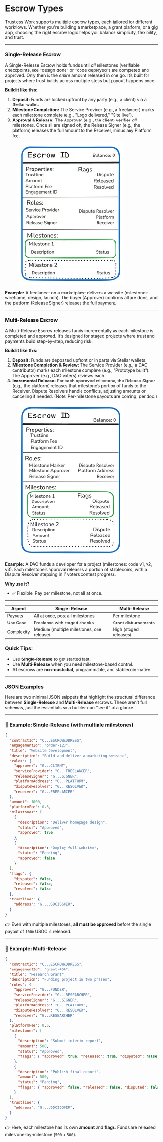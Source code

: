 # Escrow Types

Trustless Work supports multiple escrow types, each tailored for different workflows. Whether you're building a marketplace, a grant platform, or a gig app, choosing the right escrow logic helps you balance simplicity, flexibility, and trust.

***

### Single-Release Escrow

A Single-Release Escrow holds funds until _all_ milestones (verifiable checkpoints, like "design done" or "code deployed") are completed and approved. Only then is the _entire_ amount released in one go. It’s built for projects where trust builds across multiple steps but payout happens once.

**Build it like this:**

1. **Deposit:** Funds are locked upfront by any party (e.g., a client) via a Stellar wallet.
2. **Milestone Completion:** The Service Provider (e.g., a freelancer) marks each milestone complete (e.g., "Logo delivered," "Site live").
3. **Approval & Release:** The Approver (e.g., the client) verifies _all_ milestones. Once all are signed off, the Release Signer (e.g., the platform) releases the full amount to the Receiver, minus any Platform fee.



<figure><img src="../.gitbook/assets/image (33).png" alt="single-release"><figcaption></figcaption></figure>

**Example:** A freelancer on a marketplace delivers a website (milestones: wireframe, design, launch). The buyer (Approver) confirms all are done, and the platform (Release Signer) releases the full payment.

***

### Multi-Release Escrow

A Multi-Release Escrow releases funds incrementally as each milestone is completed and approved. It’s designed for staged projects where trust and payments build step-by-step, reducing risk.

**Build it like this:**

1. **Deposit:** Funds are deposited upfront or in parts via Stellar wallets.
2. **Milestone Completion & Review:** The Service Provider (e.g., a DAO contributor) marks each milestone complete (e.g., "Prototype built"). The Approver (e.g., DAO voters) reviews each.
3. **Incremental Release:** For each approved milestone, the Release Signer (e.g., the platform) releases that milestone’s portion of funds to the Receiver. Dispute Resolvers handle conflicts, adjusting amounts or canceling if needed. (Note: Per-milestone payouts are coming, per doc.)

<figure><img src="../.gitbook/assets/image (1) (1) (1) (1) (1) (1).png" alt="Multi-Release escrow"><figcaption></figcaption></figure>

**Example:** A DAO funds a developer for a project (milestones: code v1, v2, v3). Each milestone’s approval releases a portion of stablecoins, with a Dispute Resolver stepping in if voters contest progress.

**Why use it?**

* ✅ Flexible: Pay per milestone, not all at once.

***

| Aspect     | Single-Release                            | Multi-Release          |
| ---------- | ----------------------------------------- | ---------------------- |
| Payouts    | All at once, post all milestones          | Per milestone          |
| Use Case   | Freelance with staged checks              | Grant disbursements    |
| Complexity | Medium (multiple milestones, one release) | High (staged releases) |

### Quick Tips:

* Use **Single-Release** to get started fast.
* Use **Multi-Release** when you need milestone-based control.
* All escrows are **non-custodial**, programmable, and stablecoin-native.

***

### JSON Examples

Here are two minimal JSON snippets that highlight the structural difference between **Single-Release** and **Multi-Release** escrows. These aren’t full schemas, just the essentials so a builder can “see it” at a glance.

***

### 📝 Example: Single-Release (with multiple milestones)

```json
{
  "contractId": "C...ESCROWADDRESS",
  "engagementId": "order-123",
  "title": "Website Development",
  "description": "Build and deliver a marketing website",
  "roles": {
    "approver": "G...CLIENT",
    "serviceProvider": "G...FREELANCER",
    "releaseSigner": "G...SIGNER",
    "platformAddress": "G...PLATFORM",
    "disputeResolver": "G...RESOLVER",
    "receiver": "G...FREELANCER"
  },
  "amount": 1000,
  "platformFee": 0.5,
  "milestones": [
    {
      "description": "Deliver homepage design",
      "status": "Approved",
      "approved": true
    },
    {
      "description": "Deploy full website",
      "status": "Pending",
      "approved": false
    }
  ],
  "flags": {
    "disputed": false,
    "released": false,
    "resolved": false
  },
  "trustline": {
    "address": "G...USDCISSUER",
  }
}
```

👉 Even with multiple milestones, **all must be approved** before the single payout of `1000` USDC is released.

***

### 📝 Example: Multi-Release

```json
{
  "contractId": "C...ESCROWADDRESS",
  "engagementId": "grant-456",
  "title": "Research Grant",
  "description": "Funding project in two phases",
  "roles": {
    "approver": "G...FUNDER",
    "serviceProvider": "G...RESEARCHER",
    "releaseSigner": "G...SIGNER",
    "platformAddress": "G...PLATFORM",
    "disputeResolver": "G...RESOLVER",
    "receiver": "G...RESEARCHER"
  },
  "platformFee": 0.5,
  "milestones": [
    {
      "description": "Submit interim report",
      "amount": 500,
      "status": "Approved",
      "flags": { "approved": true, "released": true, "disputed": false, "resolved": false }
    },
    {
      "description": "Publish final report",
      "amount": 500,
      "status": "Pending",
      "flags": { "approved": false, "released": false, "disputed": false, "resolved": false }
    }
  ],
  "trustline": {
    "address": "G...USDCISSUER",
  }
}
```

👉 Here, each milestone has its own **amount** and **flags**. Funds are released milestone-by-milestone (`500` + `500`).
